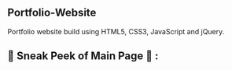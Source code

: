 ## Portfolio-Website
Portfolio website build using HTML5, CSS3, JavaScript and jQuery.

## 📌 Sneak Peek of Main Page 🙈 :

<!-- <h2>📬 Contact</h2>


If you want to contact me, you can reach me through below handles.

&nbsp;&nbsp;<a href="https://www.linkedin.com/in/simon-jan-47097b238/"><img src="https://www.felberpr.com/wp-content/uploads/linkedin-logo.png" width="30"></img></a>

© 2022 Jigar Sable


[![forthebadge](https://forthebadge.com/images/badges/built-with-love.svg)](https://forthebadge.com) -->
